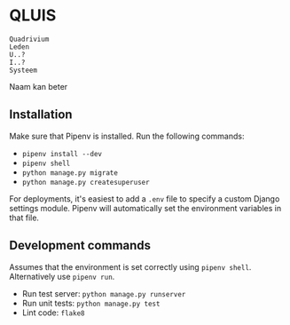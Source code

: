# QLUIS

```
Quadrivium
Leden
U..?
I..?
Systeem
```

Naam kan beter

## Installation

Make sure that Pipenv is installed. Run the following commands:

* `pipenv install --dev`
* `pipenv shell`
* `python manage.py migrate`
* `python manage.py createsuperuser`

For deployments, it's easiest to add a `.env` file to specify a custom Django
settings module. Pipenv will automatically set the environment variables in
that file.

## Development commands

Assumes that the environment is set correctly using `pipenv shell`.
Alternatively use `pipenv run`.

* Run test server: `python manage.py runserver`
* Run unit tests: `python manage.py test`
* Lint code: `flake8`
